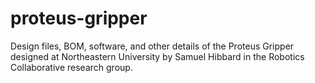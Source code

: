 # proteus-gripper
Design files, BOM, software, and other details of the Proteus Gripper designed at Northeastern University by Samuel Hibbard in the Robotics Collaborative research group.
